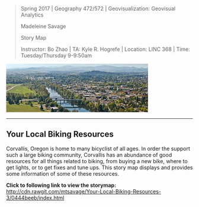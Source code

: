 > Spring 2017 | Geography 472/572 | Geovisualization: Geovisual Analytics
>
> Madeleine Savage
>
> Story Map 
>
> Instructor: Bo Zhao | TA: Kyle R. Hogrefe | Location: LINC 368 | Time: Tuesday/Thursday 9-9:50am

![](img/Corvallis3.jpg)

------

## **Your Local Biking Resources**

Corvallis, Oregon is home to many bicyclist of all ages. In order the support such a large biking community, 
Corvallis has an abundance of good resources for all things related to biking, from buying a new bike, where 
to get lights, or to get fixes and tune ups. This story map displays and provides some information of some of
these resources. 

**Click to following link to view the storymap:** http://cdn.rawgit.com/mtsavage/Your-Local-Biking-Resources-3/0444beeb/index.html
